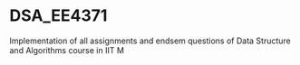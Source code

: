 # DSA_EE4371
Implementation of all assignments and endsem questions of Data Structure and Algorithms course in IIT M
